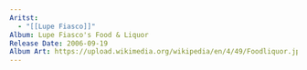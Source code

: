 ```yaml
---
Aritst:
  - "[[Lupe Fiasco]]"
Album: Lupe Fiasco's Food & Liquor
Release Date: 2006-09-19
Album Art: https://upload.wikimedia.org/wikipedia/en/4/49/Foodliquor.jpg
---
```

